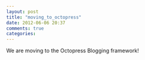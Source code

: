 ```yaml
---
layout: post
title: "moving_to_octopress"
date: 2012-06-06 20:37
comments: true
categories: 
---
```

We are moving to the Octopress Blogging framework!
